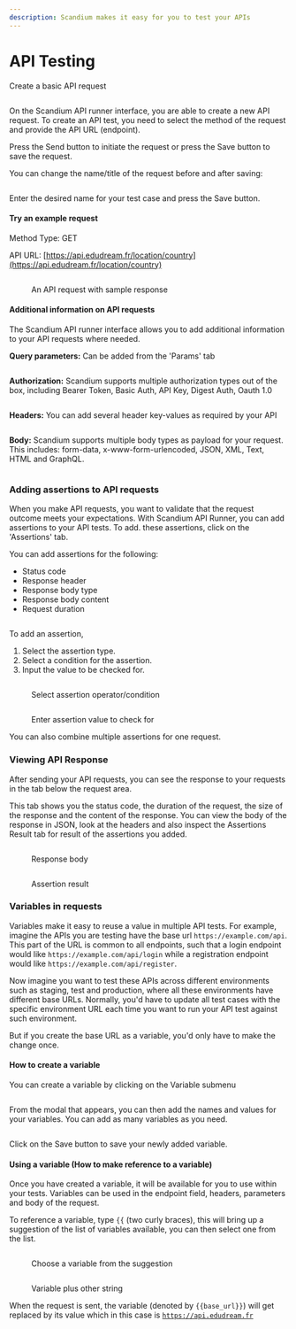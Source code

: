 ```yaml
---
description: Scandium makes it easy for you to test your APIs
---
```


# API Testing

Create a basic API request

<figure><img src=".gitbook/assets/image (1) (1).png" alt=""><figcaption></figcaption></figure>

On the Scandium API runner interface, you are able to create a new API request. To create an API test, you need to select the method of the request and provide the API URL (endpoint).

Press the Send button to initiate the request or press the Save button to save the request.

You can change the name/title of the request before and after saving:

<figure><img src=".gitbook/assets/image (2).png" alt=""><figcaption></figcaption></figure>

Enter the desired name for your test case and press the Save button.

#### Try an example request

Method Type: GET

API URL:  [https://api.edudream.fr/location/country](https://api.edudream.fr/location/country)

<figure><img src=".gitbook/assets/image (3).png" alt=""><figcaption><p>An API request with sample response</p></figcaption></figure>

#### Additional information on API requests

The Scandium API runner interface allows you to add additional information to your API requests where needed.

**Query parameters:** Can be added from the 'Params' tab

<figure><img src=".gitbook/assets/image (4).png" alt=""><figcaption></figcaption></figure>

**Authorization:** Scandium supports multiple authorization types out of the box, including Bearer Token, Basic Auth, API Key, Digest Auth, Oauth 1.0

<figure><img src=".gitbook/assets/image (5).png" alt=""><figcaption></figcaption></figure>

**Headers:** You can add several header key-values as required by your API

<figure><img src=".gitbook/assets/image (6).png" alt=""><figcaption></figcaption></figure>

**Body:** Scandium supports multiple body types as payload for your request. This includes: form-data, x-www-form-urlencoded, JSON,  XML,  Text, HTML and GraphQL.

<figure><img src=".gitbook/assets/image (7).png" alt=""><figcaption></figcaption></figure>

### Adding assertions to API requests

When you make API requests, you want to validate that the request outcome meets your expectations. With Scandium API Runner, you can add assertions to your API tests. To add. these assertions, click on the 'Assertions' tab.

You can add assertions for the following:

* Status code
* Response header
* Response body type
* Response body content
* Request duration

<figure><img src=".gitbook/assets/image (8).png" alt=""><figcaption></figcaption></figure>

To add an assertion, &#x20;

1. Select the assertion type.
2. Select a condition for the assertion.
3. Input the value to be checked for.

<figure><img src=".gitbook/assets/image (9).png" alt=""><figcaption><p>Select assertion operator/condition</p></figcaption></figure>

<figure><img src=".gitbook/assets/image (10).png" alt=""><figcaption><p>Enter assertion value to check for</p></figcaption></figure>

You can also combine multiple assertions for one request.

### Viewing API Response

After sending your API requests, you can see the response to your requests in the tab below the request area.

This tab shows you the status code, the duration of the request, the size of the response and the content of the response. You can view the body of the response in JSON, look at the headers and also inspect the Assertions Result tab  for result of the assertions you added.

<figure><img src=".gitbook/assets/image (11).png" alt=""><figcaption><p>Response body</p></figcaption></figure>

<figure><img src=".gitbook/assets/image (12).png" alt=""><figcaption><p>Assertion result</p></figcaption></figure>

### Variables in requests

Variables make it easy to reuse a value in multiple API tests. For example, imagine the  APIs you are testing have the base url `https://example.com/api`. This part of the URL is common to all endpoints,  such that a login endpoint would like `https://example.com/api/login` while a registration endpoint would like `https://example.com/api/register`.

Now imagine you want to test these APIs across different environments such as staging, test and production, where all these environments have different base URLs. Normally, you'd   have to update all test cases with the specific environment URL each time you want to run your API test against such environment.

But if you create the base URL as a variable, you'd only have to make the change once.

#### How to create a variable

You can create a variable by clicking on the Variable submenu

<figure><img src=".gitbook/assets/image (13).png" alt=""><figcaption></figcaption></figure>

From the modal that appears, you can then add the names and values for your variables. You can add as many variables as you need.

<figure><img src=".gitbook/assets/image (15).png" alt=""><figcaption></figcaption></figure>

Click on the Save button to save your newly added variable.

#### Using a variable (How to make reference to a variable)

Once you have created a variable, it will be available for you to use within your tests. Variables can be used in the endpoint field, headers, parameters and body of the request.

To reference a variable, type `{{` (two curly braces), this will bring up a suggestion of the list of variables available, you can then select one from the list.

<figure><img src=".gitbook/assets/image (16).png" alt=""><figcaption><p>Choose a variable from the suggestion</p></figcaption></figure>

<figure><img src=".gitbook/assets/image (17).png" alt=""><figcaption><p>Variable plus other string</p></figcaption></figure>

When  the request is sent,  the variable (denoted by `{{base_url}}`) will get replaced by its value which in this case is [`https://api.edudream.fr`](https://api.edudream.fr)&#x20;
